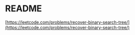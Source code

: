 # README

[https://leetcode.com/problems/recover-binary-search-tree/](https://leetcode.com/problems/recover-binary-search-tree/)

